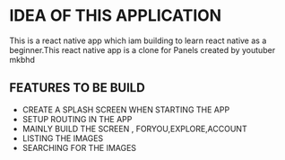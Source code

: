 # IDEA OF THIS APPLICATION

This is a react native app which iam building to learn react native as a beginner.This react native app is a clone for Panels created by youtuber mkbhd

## FEATURES TO BE BUILD

- CREATE A SPLASH SCREEN WHEN STARTING THE APP
- SETUP ROUTING IN THE APP
- MAINLY BUILD THE SCREEN , FORYOU,EXPLORE,ACCOUNT
- LISTING THE IMAGES
- SEARCHING FOR THE IMAGES
